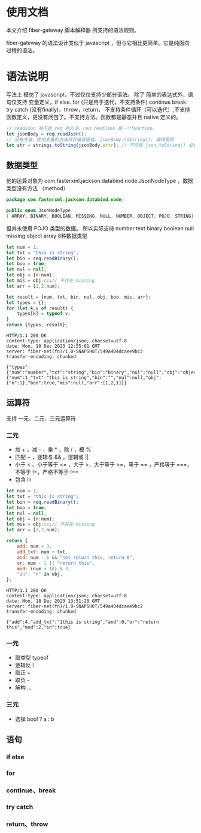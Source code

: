 # 使用文档
本文介绍 fiber-gateway 脚本解释器 所支持的语法规则。

fiber-gateway 的语法设计类似于 javascript ，但与它相比更简单。它是纯面向过程的语法。

# 语法说明
写法上 模仿了 javascript，不过仅仅支持少部分语法。
除了 简单的表达式外，语句仅支持 变量定义，if else. for (只是用于迭代，不支持条件) continue break. 
try catch (没有finally)，throw，return，
不支持条件循环（可以迭代）,不支持函数定义，更没有闭包了。不支持方法。函数都是静态并且 native 定义的。
```javascript
// readJson 并不是 req 的方法，req.readJson 是一个function。
let jsonBody = req.readJson(); 
// 没有方法，使用变量的方法将会编译报错. jsonBody.toString(); 编译报错
let str = strings.toString(jsonBody.attr); // 不存在 json.toString() 没有方法，strings.toString是一个函数。
```

## 数据类型
他的运算对象为 com.fasterxml.jackson.databind.node.JsonNodeType ，数据类型没有方法 （method）
```java
package com.fasterxml.jackson.databind.node;

public enum JsonNodeType
{ ARRAY, BINARY, BOOLEAN, MISSING, NULL, NUMBER, OBJECT, POJO, STRING}
```
但并未使用 POJO 类型的数据。 所以实际支持 number text binary boolean null missing object array 8种数据类型
```javascript
let num = 1;
let txt = "this is string";
let bin = req.readBinary();
let boo = true;
let nul = null;
let obj = {n:num};
let mis = obj.cc;// 不存在 missing
let arr = [1,2,num];

let result = {num, txt, bin, nul, obj, boo, mis, arr};
let types = {};
for (let k,v of result) {
    types[k] = typeof v;
}
return {types, result};
```
```curl
HTTP/1.1 200 OK
content-type: application/json; charset=utf-8
date: Mon, 18 Dec 2023 12:55:01 GMT
server: fiber-net(fn)/1.0-SNAPSHOT/549a404dcaee9bc2
transfer-encoding: chunked

{"types":{"num":"number","txt":"string","bin":"binary","nul":"null","obj":"object","boo":"boolean","mis":"missing","arr":"array"},"result":{"num":1,"txt":"this is string","bin":"","nul":null,"obj":{"n":1},"boo":true,"mis":null,"arr":[1,2,1]}}
```

## 运算符
支持 一元、二元、三元运算符

### 二元
- 加 + ，减 - ，乘 * ，除 / ，模 %
- 匹配 ~ ，逻辑与 && ，逻辑或 ||
- 小于 < 、小于等于 <= ，大于 >，大于等于 >=，等于 == ，严格等于 ===，不等于 !=，严格不等于 !==
- 包含 in
```javascript
let num = 1;
let txt = "this is string";
let bin = req.readBinary();
let boo = true;
let nul = null;
let obj = {n:num};
let mis = obj.cc;// 不存在 missing
let arr = [1,2,num];

return {
    add: num + 3,
    add_txt: num + txt,
    and: num - 1 && "not return this, return 0",
    or: num - 1 || "return this",
    mod: (num + 10) % 3,
    "in": "n" in obj,
};
```
```curl
HTTP/1.1 200 OK
content-type: application/json; charset=utf-8
date: Mon, 18 Dec 2023 13:51:20 GMT
server: fiber-net(fn)/1.0-SNAPSHOT/549a404dcaee9bc2
transfer-encoding: chunked

{"add":4,"add_txt":"1this is string","and":0,"or":"return this","mod":2,"in":true}
```

### 一元
- 取类型 typeof
- 逻辑反 ! 
- 取正 +
- 取负 -
- 解构 ...
### 三元
- 选择 bool ? a : b 

## 语句
### if else
### for
### continue、break
### try catch
### return、throw
